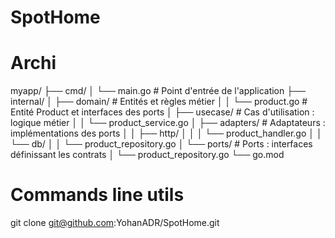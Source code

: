 # SpotHome

# Archi

myapp/
├── cmd/
│   └── main.go         # Point d'entrée de l'application
├── internal/
│   ├── domain/         # Entités et règles métier
│   │   └── product.go  # Entité Product et interfaces des ports
│   ├── usecase/        # Cas d'utilisation : logique métier
│   │   └── product_service.go
│   ├── adapters/       # Adaptateurs : implémentations des ports
│   │   ├── http/
│   │   │   └── product_handler.go
│   │   └── db/
│   │       └── product_repository.go
│   └── ports/          # Ports : interfaces définissant les contrats
│       └── product_repository.go
└── go.mod


# Commands line utils
git clone git@github.com:YohanADR/SpotHome.git